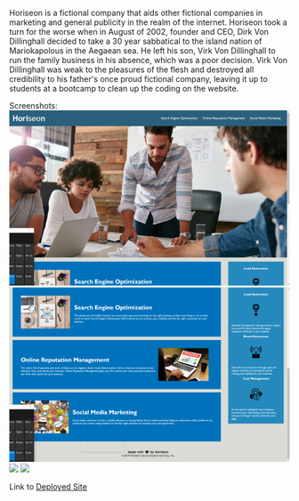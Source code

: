 Horiseon is a fictional company that aids other fictional companies in marketing and general publicity in the realm of the internet. Horiseon took a turn for the worse when in August of 2002, founder and CEO, Dirk Von Dillinghall decided to take a 30 year sabbatical to the island nation of Mariokapolous in the Aegaean sea. He left his son, Virk Von Dillinghall to run the family business in his absence, which was a poor decision. Virk Von Dillinghall was weak to the pleasures of the flesh and destroyed all credibility to his father's once proud fictional company, leaving it up to students at a bootcamp to clean up the coding on the website.

Screenshots:
<br>
![](2021-12-23-16-03-25.png)
![](2021-12-23-16-06-00.png)
<img src="C:\Users\marlo\bootcamp\week1\code-refactor-hw1\assets\images\horiseon 1.png">
<img src="C:\Users\marlo\bootcamp\week1\code-refactor-hw1\assets\images\horiseon 2.png">


Link to
<a href="https://marlowemich.github.io/code-refactor-hw1/#search-engine-optimization">Deployed Site</a>

